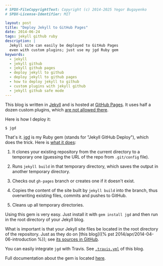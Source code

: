 ```yaml
---
# SPDX-FileCopyrightText: Copyright (c) 2014-2025 Yegor Bugayenko
# SPDX-License-Identifier: MIT

layout: post
title: "Deploy Jekyll to GitHub Pages"
date: 2014-06-24
tags: jekyll github ruby
description: |
  Jekyll site can easily be deployed to GitHub Pages
  even with custom plugins; just use my jgd Ruby gem
keywords:
  - jekyll
  - jekyll github
  - jekyll github pages
  - deploy jekyll to github
  - deploy jekyll to github pages
  - how to deploy jekyll to github
  - custom plugins with jekyll github
  - jekyll github safe mode
---
```


This blog is written in [Jekyll](http://jekyllrb.com/) and is hosted at
[GitHub Pages](https://pages.github.com/). It uses half a dozen custom
plugins, which [are not allowed there](https://help.github.com/articles/using-jekyll-plugins-with-github-pages).

Here is how I deploy it:

```bash
$ jgd
```

That's it. [jgd](http://rubygems.org/gems/jgd) is my
Ruby gem (stands for "Jekyll GitHub Deploy"), which does
the trick. Here is
[what it does](https://github.com/yegor256/jekyll-github-deploy/blob/master/bash/deploy.sh):

<!--more-->

1. It clones your existing repository from the current
directory to a temporary one (guessing the URL of the repo from `.git/config` file).

2. Runs `jekyll build` in that temporary directory,
which saves the output in another temporary directory.

3. Checks out `gh-pages` branch or creates one if it doesn't exist.

4. Copies the content of the site built by `jekyll build` into the branch, thus overwriting existing files, commits and pushes to GitHub.

5. Cleans up all temporary directories.

Using this gem is very easy. Just install it with
`gem install jgd` and then run in the root directory of your Jekyll blog.

What is important is that your Jekyll site files be
located in the root directory of the repository. Just
as they do on [this blog]({% pst 2014/apr/2014-04-06-introduction %});
see [its sources in GitHub](https://github.com/yegor256/blog).

You can easily integrate `jgd` with Travis. See
[`.travis.yml`](https://github.com/yegor256/blog/blob/master/.travis.yml) of this blog.

Full documentation about the gem is located
[here](https://github.com/yegor256/jekyll-github-deploy).
